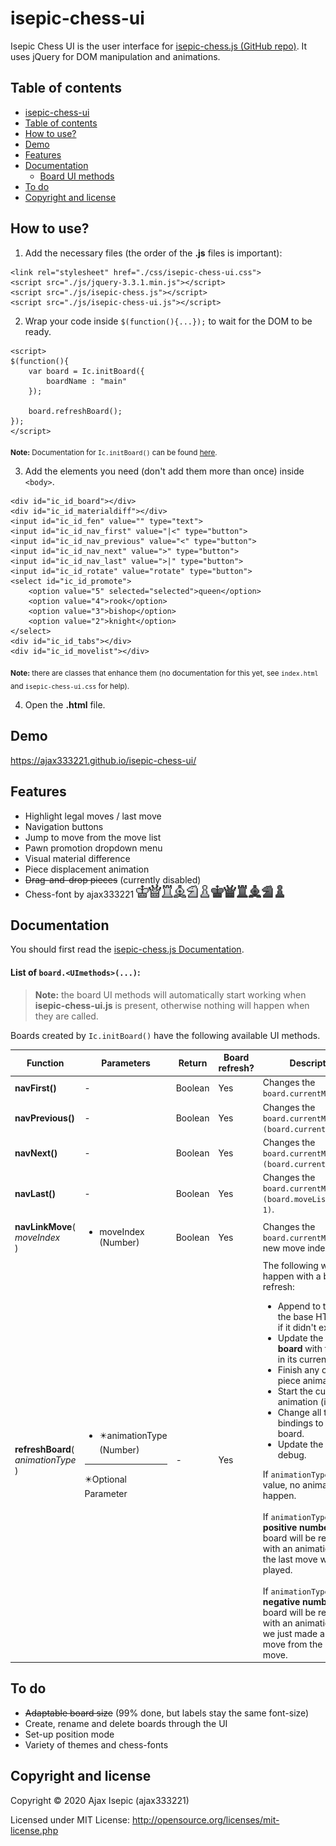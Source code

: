 isepic-chess-ui
================

Isepic Chess UI is the user interface for [isepic-chess.js (GitHub repo)](https://github.com/ajax333221/isepic-chess). It uses jQuery for DOM manipulation and animations.

Table of contents
-------------

- [isepic-chess-ui](https://github.com/ajax333221/isepic-chess-ui#isepic-chess-ui)
- [Table of contents](https://github.com/ajax333221/isepic-chess-ui#table-of-contents)
- [How to use?](https://github.com/ajax333221/isepic-chess-ui#how-to-use)
- [Demo](https://github.com/ajax333221/isepic-chess-ui#demo)
- [Features](https://github.com/ajax333221/isepic-chess-ui#features)
- [Documentation](https://github.com/ajax333221/isepic-chess-ui#documentation)
	- [Board UI methods](https://github.com/ajax333221/isepic-chess-ui#list-of-boarduimethods)
- [To do](https://github.com/ajax333221/isepic-chess-ui#to-do)
- [Copyright and license](https://github.com/ajax333221/isepic-chess-ui#copyright-and-license)

How to use?
-------------

1. Add the necessary files (the order of the **.js** files is important):

```
<link rel="stylesheet" href="./css/isepic-chess-ui.css">
<script src="./js/jquery-3.3.1.min.js"></script>
<script src="./js/isepic-chess.js"></script>
<script src="./js/isepic-chess-ui.js"></script>
```

2. Wrap your code inside `$(function(){...});` to wait for the DOM to be ready.

```
<script>
$(function(){
	var board = Ic.initBoard({
		boardName : "main"
	});
	
	board.refreshBoard();
});
</script>
```
<sub>**Note:** Documentation for `Ic.initBoard()` can be found [here](https://github.com/ajax333221/isepic-chess#documentation).</sub>

3. Add the elements you need (don't add them more than once) inside `<body>`.
```
<div id="ic_id_board"></div>
<div id="ic_id_materialdiff"></div>
<input id="ic_id_fen" value="" type="text">
<input id="ic_id_nav_first" value="|<" type="button">
<input id="ic_id_nav_previous" value="<" type="button">
<input id="ic_id_nav_next" value=">" type="button">
<input id="ic_id_nav_last" value=">|" type="button">
<input id="ic_id_rotate" value="rotate" type="button">
<select id="ic_id_promote">
	<option value="5" selected="selected">queen</option>
	<option value="4">rook</option>
	<option value="3">bishop</option>
	<option value="2">knight</option>
</select>
<div id="ic_id_tabs"></div>
<div id="ic_id_movelist"></div>
```
<sub>**Note:** there are classes that enhance them (no documentation for this yet, see `index.html` and `isepic-chess-ui.css` for help).</sub>

4. Open the **.html** file.

Demo
-------------

https://ajax333221.github.io/isepic-chess-ui/

Features
-------------

- Highlight legal moves / last move
- Navigation buttons
- Jump to move from the move list
- Pawn promotion dropdown menu
- Visual material difference
- Piece displacement animation
- ~~Drag-and-drop pieces~~ (currently disabled)
- Chess-font by ajax333221 <img src="./css/images/wk.png" width="20"><img src="./css/images/wq.png" width="20"><img src="./css/images/wr.png" width="20"><img src="./css/images/wb.png" width="20"><img src="./css/images/wn.png" width="20"><img src="./css/images/wp.png" width="20"><img src="./css/images/bk.png" width="20"><img src="./css/images/bq.png" width="20"><img src="./css/images/br.png" width="20"><img src="./css/images/bb.png" width="20"><img src="./css/images/bn.png" width="20"><img src="./css/images/bp.png" width="20">

Documentation
-------------

You should first read the [isepic-chess.js Documentation](https://github.com/ajax333221/isepic-chess#documentation).

#### List of `board.<UImethods>(...)`:

> **Note:** the board UI methods will automatically start working when **isepic-chess-ui.js** is present, otherwise nothing will happen when they are called.

Boards created by `Ic.initBoard()` have the following available UI methods.

Function | Parameters | Return | Board refresh? | Description
-------- | ---------- | ------ | ---------------- | -----------
**navFirst()** | - | Boolean | Yes | Changes the `board.currentMove` to `0`.
**navPrevious()** | - | Boolean | Yes | Changes the `board.currentMove` to `(board.currentMove-1)`.
**navNext()** | - | Boolean | Yes | Changes the `board.currentMove` to `(board.currentMove+1)`.
**navLast()** | - | Boolean | Yes | Changes the `board.currentMove` to `(board.moveList.length-1)`.
**navLinkMove**(<br>*moveIndex*<br>) | <ul><li>moveIndex (Number)</li></ul> | Boolean | Yes | Changes the `board.currentMove` to a new move index.
**refreshBoard**(<br>*animationType*<br>) | <ul><li>:eight_pointed_black_star:animationType (Number)</li></ul><hr>:eight_pointed_black_star:Optional Parameter | - | Yes | The following will happen with a board refresh:<ul><li>Append to the `body` the base HTML (only if it didn't exist).</li><li>Update the **HTML board** with the board in its current state.</li><li>Finish any ongoing piece animations.</li><li>Start the current animation (if any).</li><li>Change all the bindings to this board.</li><li>Update the FEN and debug.</li></ul>If `animationType` a falsy-value, no animation will happen.<br><br>If `animationType` is a **positive number**, the board will be refreshed with an animation as if the last move was just played.<br><br>If `animationType` is a **negative number**, the board will be refreshed with an animation as if we just made a takeback move from the next move.

To do
-------------

- ~~Adaptable board size~~ (99% done, but labels stay the same font-size)
- Create, rename and delete boards through the UI
- Set-up position mode
- Variety of themes and chess-fonts

Copyright and license
-------------

Copyright © 2020 Ajax Isepic (ajax333221)

Licensed under MIT License: http://opensource.org/licenses/mit-license.php
